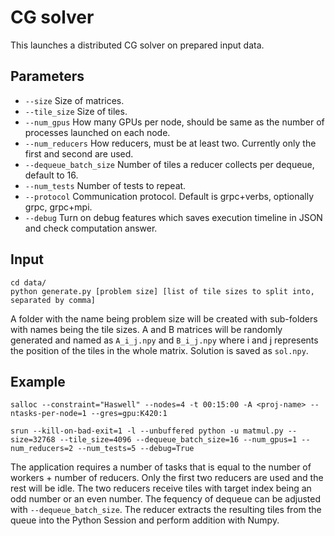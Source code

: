 # CG solver

This launches a distributed CG solver on prepared input data.

## Parameters
- ```--size``` Size of matrices.
- ```--tile_size``` Size of tiles.
- ```--num_gpus``` How many GPUs per node, should be same as the number of processes launched on each node.
- ```--num_reducers``` How reducers, must be at least two. Currently only the first and second are used.
- ```--dequeue_batch_size``` Number of tiles a reducer collects per dequeue, default to 16.
- ```--num_tests``` Number of tests to repeat.
- ```--protocol``` Communication protocol. Default is grpc+verbs, optionally grpc, grpc+mpi.
- ```--debug``` Turn on debug features which saves execution timeline in JSON and check computation answer.

## Input

```
cd data/
python generate.py [problem size] [list of tile sizes to split into, separated by comma]
```
A folder with the name being problem size will be created with sub-folders with names being the tile sizes. A and B matrices will be randomly generated and named as ```A_i_j.npy``` and ```B_i_j.npy``` where i and j represents the position of the tiles in the whole matrix. Solution is saved as ```sol.npy```.

## Example
```
salloc --constraint="Haswell" --nodes=4 -t 00:15:00 -A <proj-name> --ntasks-per-node=1 --gres=gpu:K420:1 

srun --kill-on-bad-exit=1 -l --unbuffered python -u matmul.py --size=32768 --tile_size=4096 --dequeue_batch_size=16 --num_gpus=1 --num_reducers=2 --num_tests=5 --debug=True
```

The application requires a number of tasks that is equal to the number of workers + number of reducers. Only the first two reducers are used and the rest will be idle. The two reducers receive tiles with target index being an odd number or an even number. The fequency of dequeue can be adjusted with ```--dequeue_batch_size```. The reducer extracts the resulting tiles from the queue into the Python Session and perform addition with Numpy.
